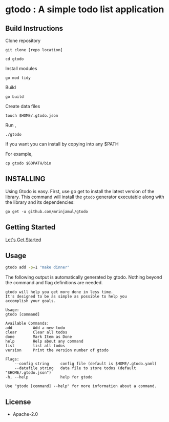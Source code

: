 # gtodo : A simple todo list application

## Build Instructions

Clone repository

`git clone [repo location]`

`cd gtodo`

Install modules

`go mod tidy`

Build

`go build`

Create data files

`touch $HOME/.gtodo.json`

Run ,

`./gtodo`

If you want you can install by copying into any \$PATH

For example,

`cp gtodo $GOPATH/bin`

## INSTALLING

Using Gtodo is easy. First, use go get to install the latest version of the library. This command will install the `gtodo` generator executable along with the library and its dependencies:

`go get -u github.com/mrinjamul/gtodo`

## Getting Started

[Let's Get Started](docs/getting-started.md)

## Usage

```sh
gtodo add -p=1 "make dinner"
```

The following output is automatically generated by gtodo. Nothing beyond the
command and flag definitions are needed.

    gtodo will help you get more done in less time.
    It's designed to be as simple as possible to help you
    accomplish your goals.

    Usage:
    gtodo [command]

    Available Commands:
    add         Add a new todo
    clear       Clear all todos
    done        Mark Item as Done
    help        Help about any command
    list        list all todos
    version     Print the version number of gtodo

    Flags:
        --config string     config file (default is $HOME/.gtodo.yaml)
        --datafile string   data file to store todos (default "$HOME/.gtodo.json")
    -h, --help              help for gtodo

    Use "gtodo [command] --help" for more information about a command.

## License

- Apache-2.0
